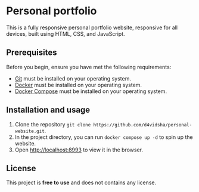 # Personal portfolio

This is a fully responsive personal portfolio website, responsive for all devices, built using HTML, CSS, and JavaScript.

## Prerequisites

Before you begin, ensure you have met the following requirements:

* [Git](https://git-scm.com/downloads "Download Git") must be installed on your operating system.
* [Docker](https://docs.docker.com/get-docker/ "Download Docker") must be installed on your operating system.
* [Docker Compose](https://docs.docker.com/compose/install/ "Download Docker Compose") must be installed on your operating system.

## Installation and usage

1. Clone the repository `git clone https://github.com/d4vidsha/personal-website.git`.
2. In the project directory, you can run `docker compose up -d` to spin up the website.
3. Open [http://localhost:8993](http://localhost:8993) to view it in the browser.

## License

This project is **free to use** and does not contains any license.
